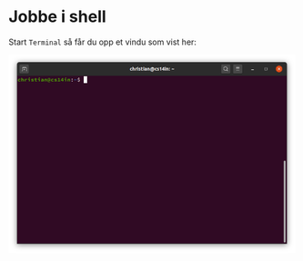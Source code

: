 # Jobbe i shell

Start `Terminal` så får du opp et vindu som vist her:

![Terminal](/Dokumenter/images/Terminal.png "Terminal")